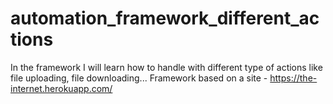 # automation_framework_different_actions
In the framework I will learn how to handle with different type of actions like file uploading, file downloading... Framework based on a site - https://the-internet.herokuapp.com/
